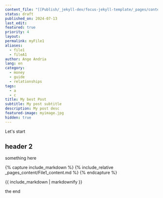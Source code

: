 ```yaml
---
content_file: "[[Publish/_jekyll-dev/focus-jekyll-template/_pages/content/_pages_content/File1_content]]"
status: draft
published_on: 2024-07-13
last_edit: 
featured: true
priority: 4
layout: 
permalink: myFile1
aliases:
  - file1
  - fileA1
author: Ange Andria
lang: en
category:
  - money
  - guide
  - relationships
tags:
  - a
  - c
title: My best Post
subtitle: My post subtitle
description: My post desc
featured-image: myimage.jpg
hidden: true
---
```


Let's start

## header 2
something here


{% capture include_markdown %}
{% include_relative _pages_content/File1_content.md %}
{% endcapture %}

{{ include_markdown | markdownify }}

the end